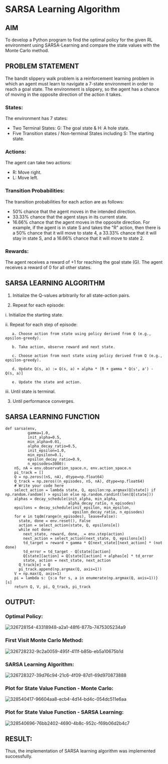 # SARSA Learning Algorithm


## AIM
To develop a Python program to find the optimal policy for the given RL environment using SARSA-Learning and compare the state values with the Monte Carlo method.

## PROBLEM STATEMENT
The bandit slippery walk problem is a reinforcement learning problem in which an agent must learn to navigate a 7-state environment in order to reach a goal state. The environment is slippery, so the agent has a chance of moving in the opposite direction of the action it takes.

### States:
The environment has 7 states:

* Two Terminal States: G: The goal state & H: A hole state.
* Five Transition states / Non-terminal States including S: The starting state.
### Actions:
The agent can take two actions:

* R: Move right.
* L: Move left.
### Transition Probabilities:
The transition probabilities for each action are as follows:

* 50% chance that the agent moves in the intended direction.
* 33.33% chance that the agent stays in its current state.
* 16.66% chance that the agent moves in the opposite direction. For example, if the agent is in state S and takes the "R" action, then there is a 50% chance that it will move to state 4, a 33.33% chance that it will stay in state S, and a 16.66% chance that it will move to state 2.
### Rewards:
The agent receives a reward of +1 for reaching the goal state (G). The agent receives a reward of 0 for all other states.
## SARSA LEARNING ALGORITHM
1. Initialize the Q-values arbitrarily for all state-action pairs.

2. Repeat for each episode:

i. Initialize the starting state.

ii. Repeat for each step of episode:
~~~
   a. Choose action from state using policy derived from Q (e.g., epsilon-greedy).

   b. Take action, observe reward and next state.

   c. Choose action from next state using policy derived from Q (e.g., epsilon-greedy).

   d. Update Q(s, a) := Q(s, a) + alpha * [R + gamma * Q(s', a') - Q(s, a)]

   e. Update the state and action.
~~~
   iii. Until state is terminal.

3. Until performance converges.

## SARSA LEARNING FUNCTION
~~~
def sarsa(env,
          gamma=1.0,
          init_alpha=0.5,
          min_alpha=0.01,
          alpha_decay_ratio=0.5,
          init_epsilon=1.0,
          min_epsilon=0.1,
          epsilon_decay_ratio=0.9,
          n_episodes=3000):
    nS, nA = env.observation_space.n, env.action_space.n
    pi_track = []
    Q = np.zeros((nS, nA), dtype=np.float64)
    Q_track = np.zeros((n_episodes, nS, nA), dtype=np.float64)
    # Write your code here
    select_action = lambda state, Q, epsilon:np.argmax(Q[state]) if np.random.random() > epsilon else np.random.randint(len(Q[state]))
    alphas = decay_schedule(init_alpha, min_alpha,
                            alpha_decay_ratio, n_episodes)
    epsilons = decay_schedule(init_epsilon, min_epsilon,
                              epsilon_decay_ratio, n_episodes)
    for e in tqdm(range(n_episodes), leave=False):
      state, done = env.reset(), False
      action = select_action(state, Q, epsilons[e])
      while not done:
        next_state, reward, done, _= env.step(action)
        next_action = select_action(next_state, Q, epsilons[e])
        td_target = reward + gamma * Q[next_state][next_action] * (not done)
        td_error = td_target - Q[state][action]
        Q[state][action] = Q[state][action] + alphas[e] * td_error
        state, action = next_state, next_action
      Q_track[e] = Q
      pi_track.append(np.argmax(Q, axis=1))
    V = np.max(Q, axis=1)
    pi = lambda s: {s:a for s, a in enumerate(np.argmax(Q, axis=1))}[s]
    return Q, V, pi, Q_track, pi_track
~~~

## OUTPUT:
### Optimal Policy:
![326728154-43318948-a2a1-48f6-877b-7475305234a9](https://github.com/SanthoshUthiraKumar/sarsa-learning/assets/119477975/c054d114-056b-40fd-9db4-1b41a0724c33)

### First Visit Monte Carlo Method:
![326728232-9c2a0059-495f-411f-b85b-eb5a10675b1d](https://github.com/SanthoshUthiraKumar/sarsa-learning/assets/119477975/0ffaf04c-69fa-4468-b3e5-30d6e01be2b5)

### SARSA Learning Algorithm:
![326728327-39d76c94-21c6-4f09-87d1-69d970873888](https://github.com/SanthoshUthiraKumar/sarsa-learning/assets/119477975/e951dc26-5fb4-49db-810c-684c341208e2)

### Plot for State Value Function - Monte Carlo:
![328540417-96604aa8-ecb4-4d14-bd4c-054dc511e6aa](https://github.com/SanthoshUthiraKumar/sarsa-learning/assets/119477975/f99bb5a8-7c50-4348-afd0-61bc83ec84ea)

### Plot for State Value Function - SARSA Learning:
![328540696-76bb2402-4690-4b8c-952c-f69b06d2b4c7](https://github.com/SanthoshUthiraKumar/sarsa-learning/assets/119477975/5edd6865-7f40-4dab-9864-2cdba1b1fef2)

## RESULT:
Thus, the implementation of SARSA learning algorithm was implemented successfully.
